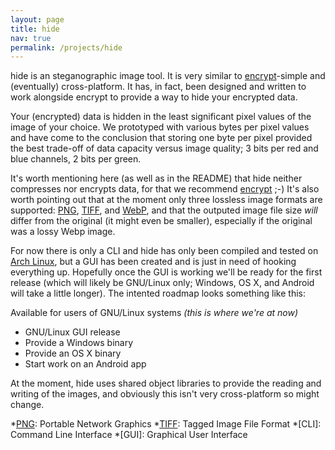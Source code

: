 ```yaml
---
layout: page
title: hide
nav: true
permalink: /projects/hide
---
```


hide is an steganographic image tool. It is very similar to [encrypt][]-simple and (eventually) cross-platform. It has, in fact, been designed and written to work alongside encrypt to provide a way to hide your encrypted data.

Your (encrypted) data is hidden in the least significant pixel values of the image of your choice. We prototyped with various bytes per pixel values and have come to the conclusion that storing one byte per pixel provided the best trade-off of data capacity versus image quality; 3 bits per red and blue channels, 2 bits per green.

It's worth mentioning here (as well as in the README) that hide neither compresses nor encrypts data, for that we recommend [encrypt][] ;-) It's also worth pointing out that at the moment only three lossless image formats are supported: [PNG][], [TIFF][], and [WebP][], and that the outputed image file size _will_ differ from the original (it might even be smaller), especially if the original was a lossy Webp image.

For now there is only a CLI and hide has only been compiled and tested on [Arch Linux][], but a GUI has been created and is just in need of hooking everything up. Hopefully once the GUI is working we'll be ready for the first release (which will likely be GNU/Linux only; Windows, OS X, and Android will take a little longer). The intented roadmap looks something like this:

 Available for users of GNU/Linux systems _(this is where we're at now)_
* GNU/Linux GUI release
* Provide a Windows binary
* Provide an OS X binary
* Start work on an Android app

At the moment, hide uses shared object libraries to provide the reading and writing of the images, and obviously this isn't very cross-platform so might change.

[encrypt]: /projects/encrypt
[Arch Linux]: http://www.archlinux.org

[PNG]: http://www.libpng.org/pub/png/
[TIFF]: http://partners.adobe.com/public/developer/tiff/index.html
[WebP]: https://developers.google.com/speed/webp/?csw=1

*[PNG]: Portable Network Graphics
*[TIFF]: Tagged Image File Format
*[CLI]: Command Line Interface
*[GUI]: Graphical User Interface
